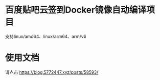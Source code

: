 # 百度贴吧云签到Docker镜像自动编译项目
支持linux/amd64、linux/arm64、arm/v6
# 使用文档
请点击 https://blog.5772447.xyz/posts/58593/
